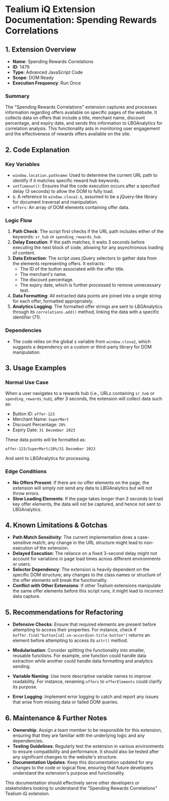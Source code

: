 # Tealium iQ Extension Documentation: Spending Rewards Correlations

## 1. Extension Overview

- **Name**: Spending Rewards Correlations
- **ID**: 1479
- **Type**: Advanced JavaScript Code
- **Scope**: DOM Ready
- **Execution Frequency**: Run Once

### Summary
The "Spending Rewards Correlations" extension captures and processes information regarding offers available on specific pages of the website. It collects data on offers that include a title, merchant name, discount percentage, and expiry date, and sends this information to LBGAnalytics for correlation analysis. This functionality aids in monitoring user engagement and the effectiveness of rewards offers available on the site.

## 2. Code Explanation

### Key Variables
- `window.location.pathname`: Used to determine the current URL path to identify if it matches specific reward hub keywords.
- `setTimeout()`: Ensures that the code execution occurs after a specified delay (3 seconds) to allow the DOM to fully load.
- `$`: A reference to `window.clova2.$`, assumed to be a jQuery-like library for document traversal and manipulation.
- `offers`: An array of DOM elements containing offer data.

### Logic Flow
1. **Path Check**: The script first checks if the URL path includes either of the keywords: `sr_hub` or `spending_rewards_hub`.
2. **Delay Execution**: If the path matches, it waits 3 seconds before executing the next block of code, allowing for any asynchronous loading of content.
3. **Data Extraction**: The script uses jQuery selectors to gather data from the elements representing offers. It extracts:
   - The ID of the button associated with the offer title.
   - The merchant's name.
   - The discount percentage.
   - The expiry date, which is further processed to remove unnecessary text.
4. **Data Formatting**: All extracted data points are joined into a single string for each offer, formatted appropriately.
5. **Analytics Logging**: The formatted offer strings are sent to LBGAnalytics through its `correlations.add()` method, linking the data with a specific identifier (71).

### Dependencies
- The code relies on the global `$` variable from `window.clova2`, which suggests a dependency on a custom or third-party library for DOM manipulation.

## 3. Usage Examples

### Normal Use Case
When a user navigates to a rewards hub (i.e., URLs containing `sr_hub` or `spending_rewards_hub`), after 3 seconds, the extension will collect data such as:
- Button ID: `offer-123`
- Merchant Name: `SuperMart`
- Discount Percentage: `20%`
- Expiry Date: `31 December 2023`

These data points will be formatted as:
```
offer-123/SuperMart/20%/31 December 2023
```
And sent to LBGAnalytics for processing.

### Edge Conditions
- **No Offers Present**: If there are no offer elements on the page, the extension will simply not send any data to LBGAnalytics but will not throw errors.
- **Slow Loading Elements**: If the page takes longer than 3 seconds to load key offer elements, the data will not be captured, and hence not sent to LBGAnalytics.

## 4. Known Limitations & Gotchas

- **Path Match Sensitivity**: The current implementation does a case-sensitive match; any change in the URL structure might lead to non-execution of the extension.
- **Delayed Execution**: The reliance on a fixed 3-second delay might not account for variations in page load times across different environments or users.
- **Selector Dependency**: The extension is heavily dependent on the specific DOM structure; any changes to the class names or structure of the offer elements will break the functionality.
- **Conflict with Other Extensions**: If other Tealium extensions manipulate the same offer elements before this script runs, it might lead to incorrect data capture.

## 5. Recommendations for Refactoring

- **Defensive Checks**: Ensure that required elements are present before attempting to access their properties. For instance, check if `$offer.find("button[id].sn-accordion-title-button")` returns an element before attempting to access its `attr()` method.
  
- **Modularisation**: Consider splitting the functionality into smaller, reusable functions. For example, one function could handle data extraction while another could handle data formatting and analytics sending.

- **Variable Naming**: Use more descriptive variable names to improve readability. For instance, renaming `offers` to `offerElements` could clarify its purpose.

- **Error Logging**: Implement error logging to catch and report any issues that arise from missing data or failed DOM queries.

## 6. Maintenance & Further Notes

- **Ownership**: Assign a team member to be responsible for this extension, ensuring that they are familiar with the underlying logic and any dependencies.
- **Testing Guidelines**: Regularly test the extension in various environments to ensure compatibility and performance. It should also be tested after any significant changes to the website's structure.
- **Documentation Updates**: Keep this documentation updated for any changes to the code or logical flow, ensuring that future developers understand the extension's purpose and functionality.

This documentation should effectively serve other developers or stakeholders looking to understand the "Spending Rewards Correlations" Tealium iQ extension.